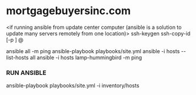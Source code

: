 # mortgagebuyersinc.com

<if running ansible from update center computer (ansible is a solution to update many servers remotely from one location)>
	ssh-keygen
	ssh-copy-id [-p <nPortNum>] <sUsername>@<xDomain>
</endif>

ansible all -m ping
ansible-playbook playbooks/site.yml
ansible -i hosts --list-hosts all
ansible -i hosts lamp-hummingbird -m ping
### RUN ANSIBLE
ansible-playbook playbooks/site.yml -i inventory/hosts


